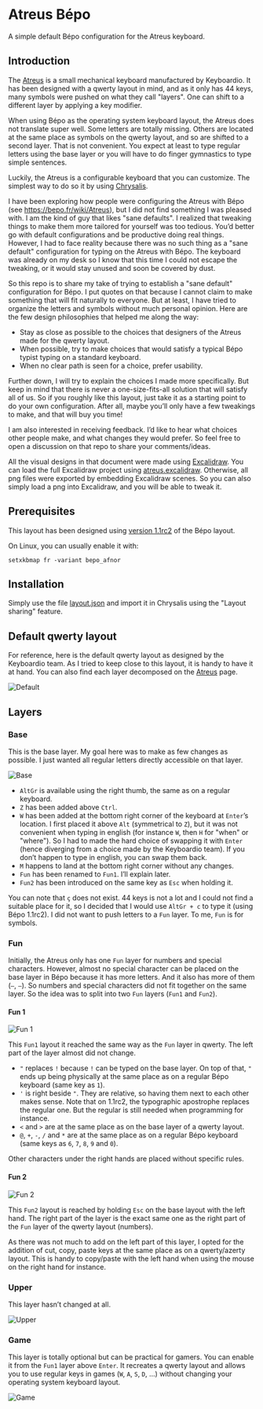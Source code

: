 # Atreus Bépo

A simple default Bépo configuration for the Atreus keyboard.

## Introduction

The [Atreus](https://www.kickstarter.com/projects/keyboardio/atreus) is a small mechanical keyboard manufactured by Keyboardio. It has been designed with a qwerty layout in mind, and as it only has 44 keys, many symbols were pushed on what they call "layers". One can shift to a different layer by applying a key modifier.

When using Bépo as the operating system keyboard layout, the Atreus does not translate super well. Some letters are totally missing. Others are located at the same place as symbols on the qwerty layout, and so are shifted to a second layer. That is not convenient. You expect at least to type regular letters using the base layer or you will have to do finger gymnastics to type simple sentences.

Luckily, the Atreus is a configurable keyboard that you can customize. The simplest way to do so it by using [Chrysalis](https://github.com/keyboardio/Chrysalis).

I have been exploring how people were configuring the Atreus with Bépo (see https://bepo.fr/wiki/Atreus), but I did not find something I was pleased with. I am the kind of guy that likes "sane defaults". I realized that tweaking things to make them more tailored for yourself was too tedious. You’d better go with default configurations and be productive doing real things. However, I had to face reality because there was no such thing as a "sane default" configuration for typing on the Atreus with Bépo. The keyboard was already on my desk so I know that this time I could not escape the tweaking, or it would stay unused and soon be covered by dust.

So this repo is to share my take of trying to establish a "sane default" configuration for Bépo. I put quotes on that because I cannot claim to make something that will fit naturally to everyone. But at least, I have tried to organize the letters and symbols without much personal opinion. Here are the few design philosophies that helped me along the way:
- Stay as close as possible to the choices that designers of the Atreus made for the qwerty layout.
- When possible, try to make choices that would satisfy a typical Bépo typist typing on a standard keyboard.
- When no clear path is seen for a choice, prefer usability.

Further down, I will try to explain the choices I made more specifically. But keep in mind that there is never a one-size-fits-all solution that will satisfy all of us. So if you roughly like this layout, just take it as a starting point to do your own configuration. After all, maybe you’ll only have a few tweakings to make, and that will buy you time!

I am also interested in receiving feedback. I’d like to hear what choices other people make, and what changes they would prefer. So feel free to open a discussion on that repo to share your comments/ideas.

All the visual designs in that document were made using [Excalidraw](https://excalidraw.com/). You can load the full Excalidraw project using [atreus.excalidraw](./atreus.excalidraw). Otherwise, all png files were exported by embedding Excalidraw scenes. So you can also simply load a png into Excalidraw, and you will be able to tweak it.

## Prerequisites

This layout has been designed using [version 1.1rc2](https://bepo.fr/wiki/Version_1.1rc2) of the Bépo layout.

On Linux, you can usually enable it with:

```
setxkbmap fr -variant bepo_afnor
```

## Installation

Simply use the file [layout.json](./layout.json) and import it in Chrysalis using the "Layout sharing" feature. 

## Default qwerty layout

For reference, here is the default qwerty layout as designed by the Keyboardio team. As I tried to keep close to this layout, it is handy to have it at hand. You can also find each layer decomposed on the [Atreus](https://www.kickstarter.com/projects/keyboardio/atreus) page.

![Default](./qwerty.png)

## Layers

### Base

This is the base layer. My goal here was to make as few changes as possible. I just wanted all regular letters directly accessible on that layer.

![Base](./layers/0-base.png)

- `AltGr` is available using the right thumb, the same as on a regular keyboard.
- `Z` has been added above `Ctrl`.
- `W` has been added at the bottom right corner of the keyboard at `Enter`’s location. I first placed it above `Alt` (symmetrical to `Z`), but it was not convenient when typing in english (for instance `W`, then `H` for "when" or "where"). So I had to made the hard choice of swapping it with `Enter` (hence diverging from a choice made by the Keyboardio team). If you don’t happen to type in english, you can swap them back.
- `M` happens to land at the bottom right corner without any changes.
- `Fun` has been renamed to `Fun1`. I’ll explain later.
- `Fun2` has been introduced on the same key as `Esc` when holding it.

You can note that `ç` does not exist. 44 keys is not a lot and I could not find a suitable place for it, so I decided that I would use `AltGr + c` to type it (using Bépo 1.1rc2). I did not want to push letters to a `Fun` layer. To me, `Fun` is for symbols.

### Fun

Initially, the Atreus only has one `Fun` layer for numbers and special characters. However, almost no special character can be placed on the base layer in Bépo because it has more letters. And it also has more of them (`–`, `—`). So numbers and special characters did not fit together on the same layer. So the idea was to split into two `Fun` layers (`Fun1` and `Fun2`).

#### Fun 1

![Fun 1](./layers/1-fun1.png)

This `Fun1` layout it reached the same way as the `Fun` layer in qwerty. The left part of the layer almost did not change.

- `"` replaces `!` because `!` can be typed on the base layer. On top of that, `"` ends up being physically at the same place as on a regular Bépo keyboard (same key as `1`).
- `'` is right beside `"`. They are relative, so having them next to each other makes sense. Note that on 1.1rc2, the typographic apostrophe replaces the regular one. But the regular is still needed when programming for instance.
- `<` and `>` are at the same place as on the base layer of a qwerty layout.
- `@`, `+`, `-`, `/` and `*` are at the same place as on a regular Bépo keyboard (same keys as `6`, `7`, `8`, `9` and `0`).

Other characters under the right hands are placed without specific rules.

#### Fun 2

![Fun 2](./layers/3-fun2.png)

This `Fun2` layout is reached by holding `Esc` on the base layout with the left hand. The right part of the layer is the exact same one as the right part of the `Fun` layer of the qwerty layout (numbers).

As there was not much to add on the left part of this layer, I opted for the addition of cut, copy, paste keys at the same place as on a qwerty/azerty layout. This is handy to copy/paste with the left hand when using the mouse on the right hand for instance.

### Upper

This layer hasn’t changed at all.

![Upper](./layers/2-upper.png)

### Game

This layer is totally optional but can be practical for gamers. You can enable it from the `Fun1` layer above `Enter`. It recreates a qwerty layout and allows you to use regular keys in games (`W`, `A`, `S`, `D`, ...) without changing your operating system keyboard layout.

![Game](./layers/4-game.png)
